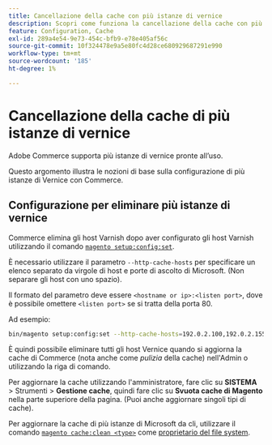 ```yaml
---
title: Cancellazione della cache con più istanze di vernice
description: Scopri come funziona la cancellazione della cache con più istanze di Vernice in Adobe Commerce. Scopri le best practice per la configurazione e la gestione.
feature: Configuration, Cache
exl-id: 289a4e54-9e73-454c-bfb9-e78e405af56c
source-git-commit: 10f324478e9a5e80fc4d28ce680929687291e990
workflow-type: tm+mt
source-wordcount: '185'
ht-degree: 1%

---
```


# Cancellazione della cache di più istanze di vernice

Adobe Commerce supporta più istanze di vernice pronte all’uso.

Questo argomento illustra le nozioni di base sulla configurazione di più istanze di Vernice con Commerce.

## Configurazione per eliminare più istanze di vernice

Commerce elimina gli host Varnish dopo aver configurato gli host Varnish utilizzando il comando [`magento setup:config:set`](../../installation/tutorials/deployment.md).

È necessario utilizzare il parametro `--http-cache-hosts` per specificare un elenco separato da virgole di host e porte di ascolto di Microsoft. (Non separare gli host con uno spazio).

Il formato del parametro deve essere `<hostname or ip>:<listen port>`, dove è possibile omettere `<listen port>` se si tratta della porta 80.

Ad esempio:

```bash
bin/magento setup:config:set --http-cache-hosts=192.0.2.100,192.0.2.155:8080
```

È quindi possibile eliminare tutti gli host Vernice quando si aggiorna la cache di Commerce (nota anche come _pulizia_ della cache) nell&#39;Admin o utilizzando la riga di comando.

Per aggiornare la cache utilizzando l&#39;amministratore, fare clic su **SISTEMA** > Strumenti > **Gestione cache**, quindi fare clic su **Svuota cache di Magento** nella parte superiore della pagina. (Puoi anche aggiornare singoli tipi di cache).

Per aggiornare la cache di più istanze di Microsoft da cli, utilizzare il comando [`magento cache:clean <type>`](../cli/manage-cache.md#clean-and-flush-cache-types) come [proprietario del file system](../../installation/prerequisites/file-system/overview.md).
